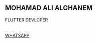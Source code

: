 ## MOHAMAD ALI ALGHANEM

<body>
FLUTTER DEVLOPER
<br><br><br>
<a href="https://wa.me/96171793188">WHATSAPP</a>
</body>
